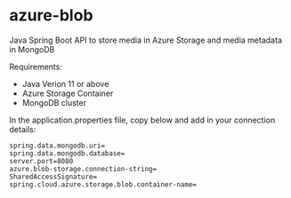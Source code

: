 # azure-blob
 Java Spring Boot API to store media in Azure Storage and media metadata in MongoDB

 Requirements:
 - Java Verion 11 or above
 - Azure Storage Container
 - MongoDB cluster

In the application.properties file, copy below and add in your connection details:
```
spring.data.mongodb.uri=
spring.data.mongodb.database=
server.port=8080
azure.blob-storage.connection-string=
SharedAccessSignature=
spring.cloud.azure.storage.blob.container-name=
